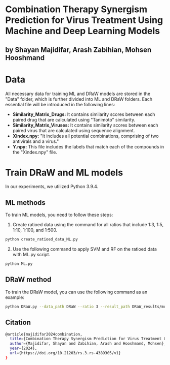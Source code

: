 # Combination Therapy Synergism Prediction for Virus Treatment Using Machine and Deep Learning Models
## by Shayan Majidifar, Arash Zabihian, Mohsen Hooshmand

# **Data**
All necessary data for training ML and DRaW models are stored in the "Data" folder, which is further divided into ML and DRaW folders. Each essential file will be introduced in the following lines:
* **Similarity_Matrix_Drugs:** It contains similarity scores between each paired drug that are calculated using "Tanimoto" similarity.
* **Similarity_Matrix_Viruses:** It contains similarity scores between each paired virus that are calculated using sequence alignment.
* **Xindex.npy:** "It includes all potential combinations, comprising of two antivirals and a virus."
* **Y.npy:** This file includes the labels that match each of the compounds in the "Xindex.npy" file.
# **Train DRaW and ML models**
In our experiments, we utilized Python 3.9.4.
## **ML methods**
To train ML models, you need to follow these steps:
1. Create ratioed data using the command for all ratios that include 1:3, 1:5, 1:10, 1:100, and 1:500. <br>
```bash
python create_ratioed_data_ML.py
```
2. Use the following command to apply SVM and RF on the ratioed data with ML.py script. <be>
```bash
python ML.py
```
## **DRaW method**
To train the DRaW model, you can use the following command as an example: <be>
```bash
python DRaW.py --data_path DRaW --ratio 3 --result_path DRaW_results/model
```

## **Citation**
```bash
@article{majidifar2024combination,
  title={Combination Therapy Synergism Prediction for Virus Treatment Using Machine and Deep Learning Models},
  author={Majidifar, Shayan and Zabihian, Arash and Hooshmand, Mohsen},
  year={2024},
  url={https://doi.org/10.21203/rs.3.rs-4389305/v1}
}
```

